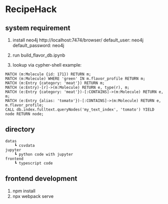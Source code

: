 # RecipeHack


## system requirement
1. install neo4j
http://localhost:7474/browser/
default_user: neo4j
default_password: neo4j

2. run build_flavor_db.ipynb

3. lookup via  cypher-shell
example:  
```
MATCH (m:Molecule {id: 171}) RETURN m;
MATCH (m:Molecule) WHERE 'green' IN m.flavor_profile RETURN m;
MATCH (m:Entry {category: 'meat'}) RETURN m;
MATCH (e:Entry)-[r]->(m:Molecule) RETURN e, type(r), m;
MATCH (e:Entry {category: 'meat'})-[:CONTAINS]->(m:Molecule) RETURN e, m;
MATCH (e:Entry {alias: 'tomato'})-[:CONTAINS]->(m:Molecule) RETURN e, m.flavor_profile;
CALL db.index.fulltext.queryNodes('my_text_index', 'tomato') YIELD node RETURN node;
```

## directory
```
datas
    ┗ csvdata
jupyter
    ┗ python code with jupyter
frontend
    ┗ typescript code
```

## frontend development
1. npm install
2. npx webpack serve
